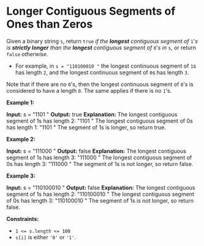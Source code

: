 # Longer Contiguous Segments of Ones than Zeros

Given a binary string `s`, return `true` _if the **longest** contiguous segment of_ `1`'_s is **strictly longer** than the **longest** contiguous segment of_ `0`'_s in_ `s`, or return `false` _otherwise_.

* For example, in `s = "110100010 "` the longest continuous segment of `1`s has length `2`, and the longest continuous segment of `0`s has length `3`.

Note that if there are no `0`'s, then the longest continuous segment of `0`'s is considered to have a length `0`. The same applies if there is no `1`'s.

**Example 1:**

**Input:** s =  "1101 "
**Output:** true
**Explanation:**
The longest contiguous segment of 1s has length 2:  "1101 "
The longest contiguous segment of 0s has length 1:  "1101 "
The segment of 1s is longer, so return true.

**Example 2:**

**Input:** s =  "111000 "
**Output:** false
**Explanation:**
The longest contiguous segment of 1s has length 3:  "111000 "
The longest contiguous segment of 0s has length 3:  "111000 "
The segment of 1s is not longer, so return false.

**Example 3:**

**Input:** s =  "110100010 "
**Output:** false
**Explanation:**
The longest contiguous segment of 1s has length 2:  "110100010 "
The longest contiguous segment of 0s has length 3:  "110100010 "
The segment of 1s is not longer, so return false.

**Constraints:**

* `1 <= s.length <= 100`
* `s[i]` is either `'0'` or `'1'`.
